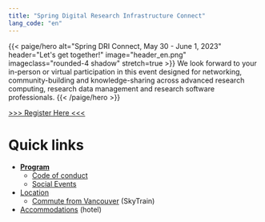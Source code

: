 ```yaml
---
title: "Spring Digital Research Infrastructure Connect"
lang_code: "en"
---
```


{{< paige/hero
    alt="Spring DRI Connect, May 30 - June 1, 2023"
    header="Let's get together!"
    image="header_en.png"
    imageclass="rounded-4 shadow"
    stretch=true >}}
We look forward to your in-person or virtual participation in this event
designed for networking, community-building and knowledge-sharing across
advanced research computing,
research data management and
research software professionals.
{{< /paige/hero >}}

<p class="text-center">
  <a class="btn btn-primary btn-lg" href="https://www.eventbrite.ca/e/spring-dri-connect-rencontre-printaniere-sur-lirn-tickets-600841572317" role="button" aria-disabled="true">
    &gt;&gt;&gt; Register Here &lt;&lt;&lt;
  </a>
</p>

# Quick links

* [**Program**](/program/)
  * [Code of conduct](/code_of_conduct/)
  * [Social Events](/program/#social-events)
* [Location](/attend/#location)
  * [Commute from Vancouver](/attend/#commute-from-vancouver)
    (SkyTrain)
* [Accommodations](/attend/#accommodations) (hotel)
